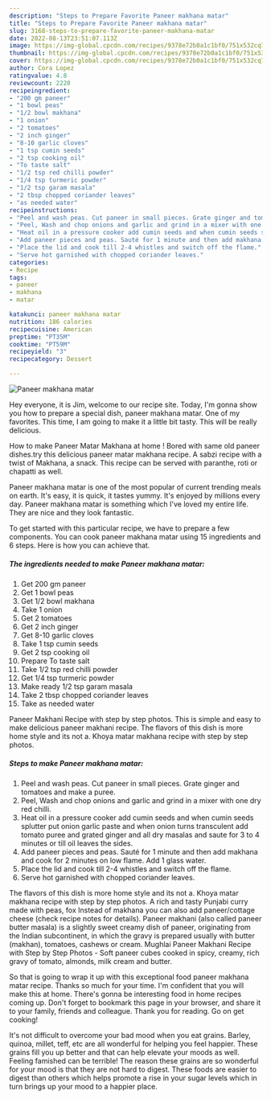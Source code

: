 ```yaml
---
description: "Steps to Prepare Favorite Paneer makhana matar"
title: "Steps to Prepare Favorite Paneer makhana matar"
slug: 3168-steps-to-prepare-favorite-paneer-makhana-matar
date: 2022-08-13T23:51:07.113Z
image: https://img-global.cpcdn.com/recipes/9378e72b0a1c1bf0/751x532cq70/paneer-makhana-matar-recipe-main-photo.jpg
thumbnail: https://img-global.cpcdn.com/recipes/9378e72b0a1c1bf0/751x532cq70/paneer-makhana-matar-recipe-main-photo.jpg
cover: https://img-global.cpcdn.com/recipes/9378e72b0a1c1bf0/751x532cq70/paneer-makhana-matar-recipe-main-photo.jpg
author: Cora Lopez
ratingvalue: 4.8
reviewcount: 2220
recipeingredient:
- "200 gm paneer"
- "1 bowl peas"
- "1/2 bowl makhana"
- "1 onion"
- "2 tomatoes"
- "2 inch ginger"
- "8-10 garlic cloves"
- "1 tsp cumin seeds"
- "2 tsp cooking oil"
- "To taste salt"
- "1/2 tsp red chilli powder"
- "1/4 tsp turmeric powder"
- "1/2 tsp garam masala"
- "2 tbsp chopped coriander leaves"
- "as needed water"
recipeinstructions:
- "Peel and wash peas. Cut paneer in small pieces. Grate ginger and tomatoes and make a puree."
- "Peel, Wash and chop onions and garlic and grind in a mixer with one dry red chilli."
- "Heat oil in a pressure cooker add cumin seeds and when cumin seeds splutter put onion garlic paste and when onion turns transculent add tomato puree and grated ginger and all dry masalas and saute for 3 to 4 minutes or till oil leaves the sides."
- "Add paneer pieces and peas. Sauté for 1 minute and then add makhana and cook for 2 minutes on low flame. Add 1 glass water."
- "Place the lid and cook till 2-4 whistles and switch off the flame."
- "Serve hot garnished with chopped coriander leaves."
categories:
- Recipe
tags:
- paneer
- makhana
- matar

katakunci: paneer makhana matar 
nutrition: 186 calories
recipecuisine: American
preptime: "PT35M"
cooktime: "PT59M"
recipeyield: "3"
recipecategory: Dessert

---
```



![Paneer makhana matar](https://img-global.cpcdn.com/recipes/9378e72b0a1c1bf0/751x532cq70/paneer-makhana-matar-recipe-main-photo.jpg)

Hey everyone, it is Jim, welcome to our recipe site. Today, I'm gonna show you how to prepare a special dish, paneer makhana matar. One of my favorites. This time, I am going to make it a little bit tasty. This will be really delicious.

How to make Paneer Matar Makhana at home ! Bored with same old paneer dishes.try this delicious paneer matar makhana recipe. A sabzi recipe with a twist of Makhana, a snack. This recipe can be served with paranthe, roti or chapatti as well.

Paneer makhana matar is one of the most popular of current trending meals on earth. It's easy, it is quick, it tastes yummy. It's enjoyed by millions every day. Paneer makhana matar is something which I've loved my entire life. They are nice and they look fantastic.


To get started with this particular recipe, we have to prepare a few components. You can cook paneer makhana matar using 15 ingredients and 6 steps. Here is how you can achieve that.

<!--inarticleads1-->

##### The ingredients needed to make Paneer makhana matar:

1. Get 200 gm paneer
1. Get 1 bowl peas
1. Get 1/2 bowl makhana
1. Take 1 onion
1. Get 2 tomatoes
1. Get 2 inch ginger
1. Get 8-10 garlic cloves
1. Take 1 tsp cumin seeds
1. Get 2 tsp cooking oil
1. Prepare To taste salt
1. Take 1/2 tsp red chilli powder
1. Get 1/4 tsp turmeric powder
1. Make ready 1/2 tsp garam masala
1. Take 2 tbsp chopped coriander leaves
1. Take as needed water


Paneer Makhani Recipe with step by step photos. This is simple and easy to make delicious paneer makhani recipe. The flavors of this dish is more home style and its not a. Khoya matar makhana recipe with step by step photos. 

<!--inarticleads2-->

##### Steps to make Paneer makhana matar:

1. Peel and wash peas. Cut paneer in small pieces. Grate ginger and tomatoes and make a puree.
1. Peel, Wash and chop onions and garlic and grind in a mixer with one dry red chilli.
1. Heat oil in a pressure cooker add cumin seeds and when cumin seeds splutter put onion garlic paste and when onion turns transculent add tomato puree and grated ginger and all dry masalas and saute for 3 to 4 minutes or till oil leaves the sides.
1. Add paneer pieces and peas. Sauté for 1 minute and then add makhana and cook for 2 minutes on low flame. Add 1 glass water.
1. Place the lid and cook till 2-4 whistles and switch off the flame.
1. Serve hot garnished with chopped coriander leaves.


The flavors of this dish is more home style and its not a. Khoya matar makhana recipe with step by step photos. A rich and tasty Punjabi curry made with peas, fox Instead of makhana you can also add paneer/cottage cheese (check recipe notes for details). Paneer makhani (also called paneer butter masala) is a slightly sweet creamy dish of paneer, originating from the Indian subcontinent, in which the gravy is prepared usually with butter (makhan), tomatoes, cashews or cream. Mughlai Paneer Makhani Recipe with Step by Step Photos - Soft paneer cubes cooked in spicy, creamy, rich gravy of tomato, almonds, milk cream and butter. 

So that is going to wrap it up with this exceptional food paneer makhana matar recipe. Thanks so much for your time. I'm confident that you will make this at home. There's gonna be interesting food in home recipes coming up. Don't forget to bookmark this page in your browser, and share it to your family, friends and colleague. Thank you for reading. Go on get cooking!

It's not difficult to overcome your bad mood when you eat grains. Barley, quinoa, millet, teff, etc are all wonderful for helping you feel happier. These grains fill you up better and that can help elevate your moods as well. Feeling famished can be terrible! The reason these grains are so wonderful for your mood is that they are not hard to digest. These foods are easier to digest than others which helps promote a rise in your sugar levels which in turn brings up your mood to a happier place.
